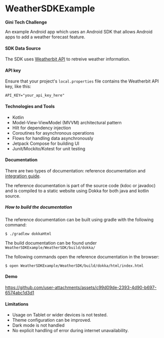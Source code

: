 # WeatherSDKExample
**Gini Tech Challenge**

An example Android app which uses an Android SDK that allows Android apps to add a weather forecast feature.

#### SDK Data Source

The SDK uses [Weatherbit API](https://www.weatherbit.io/) to retreive weather information.

#### API key 

Ensure that your project's ```local.properties``` file contains the Weatherbit API key, like this:

```API_KEY="your_api_key_here"```

#### Technologies and Tools 

- Kotlin 
- Model-View-ViewModel (MVVM) architectural pattern
- Hilt for dependency injection
- Coroutines for asynchronous operations
- Flows for handling data asynchronously
- Jetpack Compose for building UI
- Junit/Mockito/Kotest for unit testing

#### Documentation

There are two types of documentation: reference documentation and [integration guide](https://github.com/daniel-idrees/WeatherSDKExample/blob/main/WeatherSDK/IntegrationGuide.md).

The reference documentation is part of the source code (kdoc or javadoc) and is compiled to a static website using Dokka for both java and kotlin source.

##### How to build the documentation

The reference documentation can be built using gradle with the following command:

```$ ./gradlew dokkaHtml```

The build documentation can be found under ```WeatherSDKExample/WeatherSDK/build/dokka/```   

The following commands open the reference documentation in the browser:

```$ open WeatherSDKExample/WeatherSDK/build/dokka/html/index.html```


#### Demo

https://github.com/user-attachments/assets/c99d09de-2393-4d90-b697-6574abc1d3d1

#### Limitations 

- Usage on Tablet or wider devices is not tested.
- Theme configuration can be improved.
- Dark mode is not handled
- No explicit handling of error during internet unavailability.
